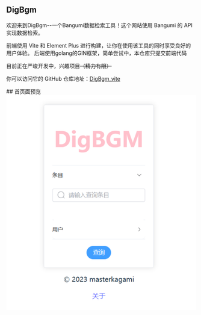 ## DigBgm

<p> 欢迎来到DigBgm--一个Bangumi数据检索工具！这个网站使用 Bangumi 的 API 实现数据检索。</p>

<p> 前端使用 Vite 和 Element Plus 进行构建，让你在使用该工具的同时享受良好的用户体验。
    后端使用golang的GIN框架，简单尝试中，本仓库只提交前端代码 </p>

<p> 目前正在严峻开发中，兴趣项目<s>（精力有限）</s> </p>

<p> 你可以访问它的 GitHub 仓库地址：<a href="https://github.com/viogami/vite_DigBgm" target="_blank">DigBgm_vite</a> </p>
## 首页面预览

<img src="public/preview.png">
